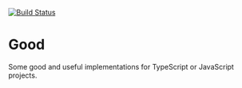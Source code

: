 [![Build Status](https://travis-ci.org/SergioMorchon/Good.svg?branch=master)](https://travis-ci.org/SergioMorchon/TypeScript)

# Good

Some good and useful implementations for TypeScript or JavaScript projects.
